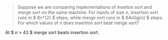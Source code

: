 > Suppose we are comparing implementations of insetion sort and merge sort on
> the same machine. For inputs of size $n$, insertion sort runs in $ 8n\^{2} $
> steps, while merge sort runs in $ 64n\lg{n} $ steps. For which values of $n$
> does insertion sort beat merge sort?

At $ n > 43 $ merge sort beats insertion sort.
